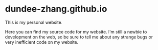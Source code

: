 # dundee-zhang.github.io

This is my personal website.

Here you can find my source code for my website. I'm still a newbie to development on the web, so be sure to tell me about any strange bugs or very inefficient code on my website.
